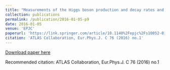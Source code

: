 ```yaml
---
title: "Measurements of the Higgs boson production and decay rates and couplings using pp collision data at $\\sqrt{s}$ = 7 and 8 TeV in the ATLAS experiment"
collection: publications
permalink: /publication/2016-01-05-p9
date: 2016-01-05
venue: 'EPJC'
paperurl: 'https://link.springer.com/article/10.1140%2Fepjc%2Fs10052-015-3769-y'
citation: 'ATLAS Collaboration, Eur.Phys.J. C 76 (2016) no.1'
---
```

[Download paper here](https://link.springer.com/article/10.1140%2Fepjc%2Fs10052-015-3769-y)

Recommended citation: ATLAS Collaboration, Eur.Phys.J. C 76 (2016) no.1